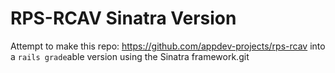 # RPS-RCAV Sinatra Version

Attempt to make this repo: https://github.com/appdev-projects/rps-rcav into a `rails grade`able version using the Sinatra framework.git 
